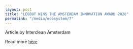 ```yaml
---
layout: post
title: "LEOBOT WINS THE AMSTERDAM INNOVATION AWARD 2020"
permalink: "/media/ecosystem/7"
---
```

Article by Interclean Amsterdam

Read more [here](https://www.intercleanshow.com/news/articles/leobot-wins-the-amsterdam-innovation-award-2020/)